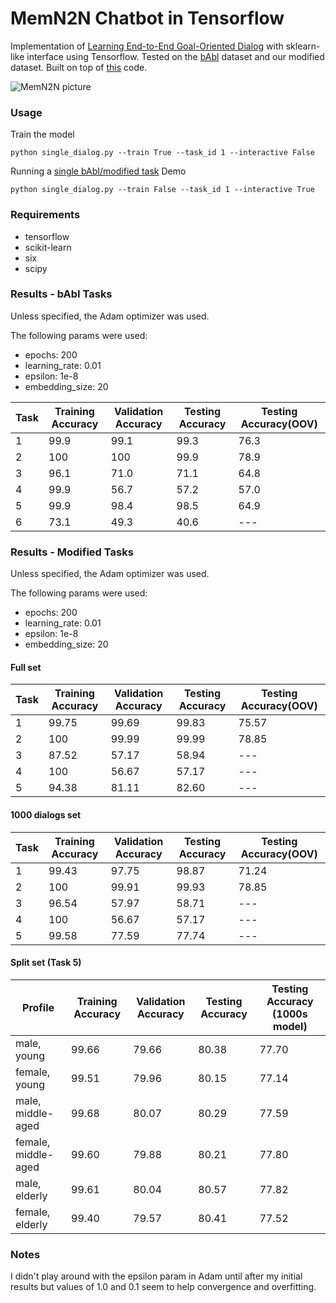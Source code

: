 # MemN2N Chatbot in Tensorflow

Implementation of [Learning End-to-End Goal-Oriented Dialog](https://arxiv.org/abs/1605.07683) with sklearn-like interface using Tensorflow. Tested on the [bAbl](https://research.facebook.com/research/babi/) dataset and our modified dataset. Built on top of [this](https://github.com/vyraun/chatbot-MemN2N-tensorflow) code.

![MemN2N picture](https://www.dropbox.com/s/3rdwfxt80v45uqm/Screenshot%202015-11-19%2000.57.27.png?dl=1)

### Usage

Train the model

```
python single_dialog.py --train True --task_id 1 --interactive False
```

Running a [single bAbI/modified task](./single_dialog.py) Demo

```
python single_dialog.py --train False --task_id 1 --interactive True
```

### Requirements

* tensorflow
* scikit-learn
* six
* scipy

### Results - bAbI Tasks

Unless specified, the Adam optimizer was used.

The following params were used:
* epochs: 200
* learning_rate: 0.01
* epsilon: 1e-8
* embedding_size: 20

Task  |  Training Accuracy  |  Validation Accuracy  |  Testing Accuracy	 |  Testing Accuracy(OOV)
------|---------------------|-----------------------|--------------------|-----------------------
1     |  99.9	            |  99.1		            |  99.3				 |	76.3
2     |  100                |  100		            |  99.9				 |	78.9
3     |  96.1               |  71.0		            |  71.1				 |	64.8
4     |  99.9               |  56.7		            |  57.2				 |	57.0
5     |  99.9               |  98.4		            |  98.5				 |	64.9
6     |  73.1               |  49.3		            |  40.6				 |	---

### Results - Modified Tasks

Unless specified, the Adam optimizer was used.

The following params were used:
* epochs: 200
* learning_rate: 0.01
* epsilon: 1e-8
* embedding_size: 20

#### Full set

Task  |  Training Accuracy  |  Validation Accuracy  |  Testing Accuracy	 |  Testing Accuracy(OOV)
------|---------------------|-----------------------|--------------------|-----------------------
1	  |  99.75				|  99.69				|  99.83  			 |  75.57
2	  |  100				|  99.99				|  99.99			 |  78.85
3     |  87.52				|  57.17				|  58.94			 |  ---
4	  |  100				|  56.67				|  57.17			 |  ---
5	  |  94.38				|  81.11				|  82.60			 |  ---

#### 1000 dialogs set

Task  |  Training Accuracy  |  Validation Accuracy  |  Testing Accuracy	 |  Testing Accuracy(OOV)
------|---------------------|-----------------------|--------------------|-----------------------
1	  |  99.43				|  97.75				|  98.87  			 |  71.24
2	  |  100				|  99.91				|  99.93			 |  78.85
3     |  96.54				|  57.97				|  58.71			 |  ---
4	  |  100				|  56.67				|  57.17			 |  ---
5	  |  99.58				|  77.59				|  77.74			 |  ---

#### Split set (Task 5)

Profile				|  Training Accuracy  |	 Validation Accuracy  |	 Testing Accuracy  |  Testing Accuracy (1000s model)
--------------------|---------------------|-----------------------|--------------------|--------------------------------
male, young			|		99.66		  |			79.66		  |		80.38	  	   |		77.70	
female, young		|		99.51		  |			79.96		  |		80.15		   |		77.14
male, middle-aged	|		99.68		  |			80.07		  |		80.29		   |		77.59		
female, middle-aged	|		99.60		  |			79.88		  |		80.21	  	   |		77.80	
male, elderly		|		99.61		  |			80.04		  |		80.57	  	   |		77.82	
female, elderly		|		99.40		  |			79.57		  |		80.41	  	   |		77.52	

### Notes

I didn't play around with the epsilon param in Adam until after my initial results but values of 1.0 and 0.1 seem to help convergence and overfitting.
